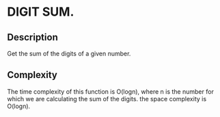 # DIGIT SUM.

## Description

Get the sum of the digits of a given number.

## Complexity

The time complexity of this function is O(logn), where n is the number for which we are calculating the sum of the digits.
the space complexity is O(logn).
